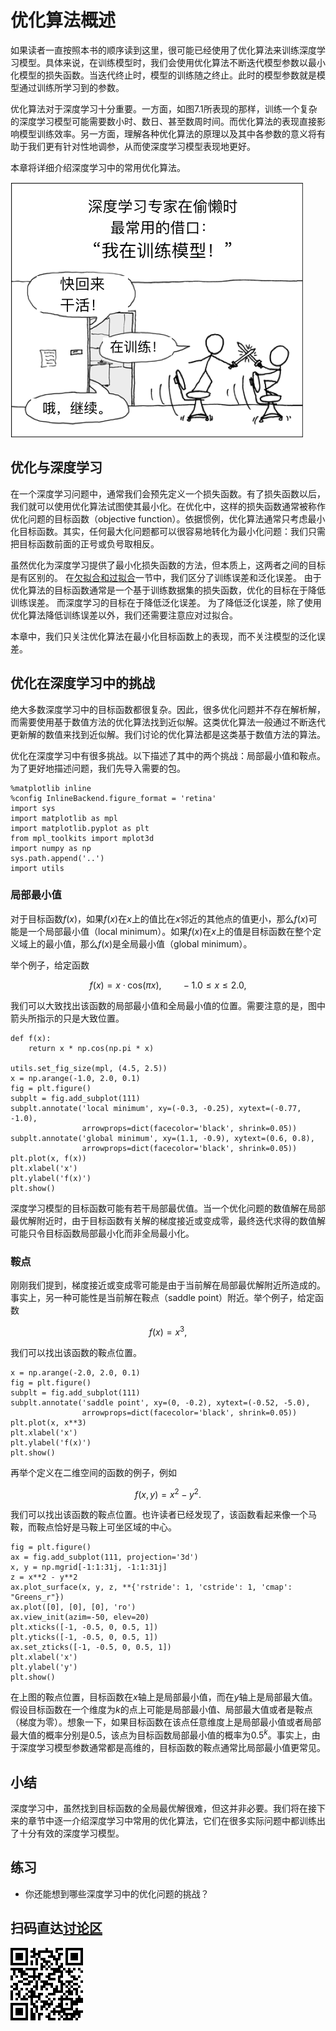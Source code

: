 # 优化算法概述


如果读者一直按照本书的顺序读到这里，很可能已经使用了优化算法来训练深度学习模型。具体来说，在训练模型时，我们会使用优化算法不断迭代模型参数以最小化模型的损失函数。当迭代终止时，模型的训练随之终止。此时的模型参数就是模型通过训练所学习到的参数。

优化算法对于深度学习十分重要。一方面，如图7.1所表现的那样，训练一个复杂的深度学习模型可能需要数小时、数日、甚至数周时间。而优化算法的表现直接影响模型训练效率。另一方面，理解各种优化算法的原理以及其中各参数的意义将有助于我们更有针对性地调参，从而使深度学习模型表现地更好。

本章将详细介绍深度学习中的常用优化算法。

![漫画：训练深度学习模型](../img/training_model.png)

## 优化与深度学习

在一个深度学习问题中，通常我们会预先定义一个损失函数。有了损失函数以后，我们就可以使用优化算法试图使其最小化。在优化中，这样的损失函数通常被称作优化问题的目标函数（objective function）。依据惯例，优化算法通常只考虑最小化目标函数。其实，任何最大化问题都可以很容易地转化为最小化问题：我们只需把目标函数前面的正号或负号取相反。

虽然优化为深度学习提供了最小化损失函数的方法，但本质上，这两者之间的目标是有区别的。
在[欠拟合和过拟合](../chapter_supervised-learning/underfit-overfit.md)一节中，我们区分了训练误差和泛化误差。
由于优化算法的目标函数通常是一个基于训练数据集的损失函数，优化的目标在于降低训练误差。
而深度学习的目标在于降低泛化误差。
为了降低泛化误差，除了使用优化算法降低训练误差以外，我们还需要注意应对过拟合。

本章中，我们只关注优化算法在最小化目标函数上的表现，而不关注模型的泛化误差。

## 优化在深度学习中的挑战

绝大多数深度学习中的目标函数都很复杂。因此，很多优化问题并不存在解析解，而需要使用基于数值方法的优化算法找到近似解。这类优化算法一般通过不断迭代更新解的数值来找到近似解。我们讨论的优化算法都是这类基于数值方法的算法。

优化在深度学习中有很多挑战。以下描述了其中的两个挑战：局部最小值和鞍点。为了更好地描述问题，我们先导入需要的包。

```{.python .input  n=1}
%matplotlib inline
%config InlineBackend.figure_format = 'retina'
import sys
import matplotlib as mpl
import matplotlib.pyplot as plt
from mpl_toolkits import mplot3d
import numpy as np
sys.path.append('..')
import utils
```

### 局部最小值

对于目标函数$f(x)$，如果$f(x)$在$x$上的值比在$x$邻近的其他点的值更小，那么$f(x)$可能是一个局部最小值（local minimum）。如果$f(x)$在$x$上的值是目标函数在整个定义域上的最小值，那么$f(x)$是全局最小值（global minimum）。

举个例子，给定函数

$$f(x) = x \cdot \text{cos}(\pi x), \qquad -1.0 \leq x \leq 2.0,$$

我们可以大致找出该函数的局部最小值和全局最小值的位置。需要注意的是，图中箭头所指示的只是大致位置。

```{.python .input  n=2}
def f(x):
    return x * np.cos(np.pi * x)

utils.set_fig_size(mpl, (4.5, 2.5))
x = np.arange(-1.0, 2.0, 0.1)
fig = plt.figure()
subplt = fig.add_subplot(111)
subplt.annotate('local minimum', xy=(-0.3, -0.25), xytext=(-0.77, -1.0),
                arrowprops=dict(facecolor='black', shrink=0.05))
subplt.annotate('global minimum', xy=(1.1, -0.9), xytext=(0.6, 0.8),
                arrowprops=dict(facecolor='black', shrink=0.05))
plt.plot(x, f(x))
plt.xlabel('x')
plt.ylabel('f(x)')
plt.show()
```

深度学习模型的目标函数可能有若干局部最优值。当一个优化问题的数值解在局部最优解附近时，由于目标函数有关解的梯度接近或变成零，最终迭代求得的数值解可能只令目标函数局部最小化而非全局最小化。


### 鞍点

刚刚我们提到，梯度接近或变成零可能是由于当前解在局部最优解附近所造成的。事实上，另一种可能性是当前解在鞍点（saddle point）附近。举个例子，给定函数

$$f(x) = x^3,$$

我们可以找出该函数的鞍点位置。

```{.python .input  n=3}
x = np.arange(-2.0, 2.0, 0.1)
fig = plt.figure()
subplt = fig.add_subplot(111)
subplt.annotate('saddle point', xy=(0, -0.2), xytext=(-0.52, -5.0),
                arrowprops=dict(facecolor='black', shrink=0.05))
plt.plot(x, x**3)
plt.xlabel('x')
plt.ylabel('f(x)')
plt.show()
```

再举个定义在二维空间的函数的例子，例如

$$f(x, y) = x^2 - y^2.$$

我们可以找出该函数的鞍点位置。也许读者已经发现了，该函数看起来像一个马鞍，而鞍点恰好是马鞍上可坐区域的中心。

```{.python .input  n=4}
fig = plt.figure()
ax = fig.add_subplot(111, projection='3d')
x, y = np.mgrid[-1:1:31j, -1:1:31j]
z = x**2 - y**2
ax.plot_surface(x, y, z, **{'rstride': 1, 'cstride': 1, 'cmap': "Greens_r"})
ax.plot([0], [0], [0], 'ro')
ax.view_init(azim=-50, elev=20)
plt.xticks([-1, -0.5, 0, 0.5, 1])
plt.yticks([-1, -0.5, 0, 0.5, 1])
ax.set_zticks([-1, -0.5, 0, 0.5, 1])
plt.xlabel('x')
plt.ylabel('y')
plt.show()
```

在上图的鞍点位置，目标函数在$x$轴上是局部最小值，而在$y$轴上是局部最大值。假设目标函数在一个维度为$k$的点上可能是局部最小值、局部最大值或者是鞍点（梯度为零）。想象一下，如果目标函数在该点任意维度上是局部最小值或者局部最大值的概率分别是0.5，该点为目标函数局部最小值的概率为$0.5^k$。事实上，由于深度学习模型参数通常都是高维的，目标函数的鞍点通常比局部最小值更常见。


## 小结

深度学习中，虽然找到目标函数的全局最优解很难，但这并非必要。我们将在接下来的章节中逐一介绍深度学习中常用的优化算法，它们在很多实际问题中都训练出了十分有效的深度学习模型。


## 练习

* 你还能想到哪些深度学习中的优化问题的挑战？


## 扫码直达[讨论区](https://discuss.gluon.ai/t/topic/1876)


![](../img/qr_optimization-intro.svg)
